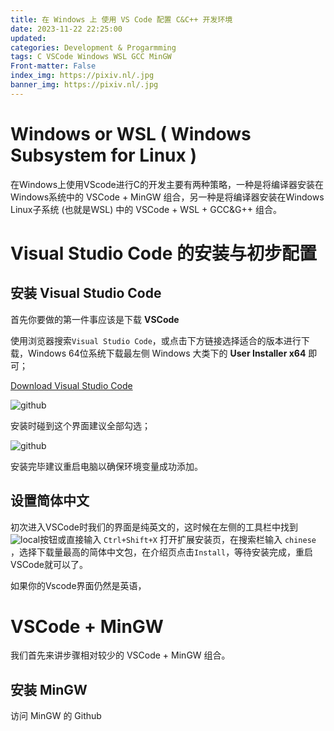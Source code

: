 ```yaml
---
title: 在 Windows 上 使用 VS Code 配置 C&C++ 开发环境
date: 2023-11-22 22:25:00
updated: 
categories: Development & Progarmming
tags: C VSCode Windows WSL GCC MinGW
Front-matter: False
index_img: https://pixiv.nl/.jpg
banner_img: https://pixiv.nl/.jpg
---
```


# Windows or WSL ( Windows Subsystem for Linux )

在Windows上使用VScode进行C的开发主要有两种策略，一种是将编译器安装在Windows系统中的 VSCode + MinGW 组合，另一种是将编译器安装在Windows Linux子系统 (也就是WSL) 中的 VSCode + WSL + GCC&G++ 组合。

# Visual Studio Code 的安装与初步配置

## 安装 Visual Studio Code

首先你要做的第一件事应该是下载 **VSCode**

使用浏览器搜索`Visual Studio Code`，或点击下方链接选择适合的版本进行下载，Windows 64位系统下载最左侧 Windows 大类下的 **User Installer x64** 即可；

[Download Visual Studio Code](https://code.visualstudio.com/download)

![github](https://mirror.ghproxy.com/https://github.com/NanodaOvO/PictureHost/blob/main/vsc-c&c++_1.png)

安装时碰到这个界面建议全部勾选；

![github](https://mirror.ghproxy.com/https://github.com/NanodaOvO/PictureHost/blob/main/vsc-c&c++_2.png)

安装完毕建议重启电脑以确保环境变量成功添加。

## 设置简体中文

初次进入VSCode时我们的界面是纯英文的，这时候在左侧的工具栏中找到![local](/2023-11-22_3.png)按钮或直接输入 `Ctrl+Shift+X` 打开扩展安装页，在搜索栏输入 `chinese` ，选择下载量最高的简体中文包，在介绍页点击`Install`，等待安装完成，重启VSCode就可以了。

如果你的Vscode界面仍然是英语，

# VSCode + MinGW

我们首先来讲步骤相对较少的 VSCode + MinGW 组合。

## 安装 MinGW

访问 MinGW 的 Github


